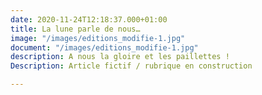 ```yaml
---
date: 2020-11-24T12:18:37.000+01:00
title: La lune parle de nous…
image: "/images/editions_modifie-1.jpg"
document: "/images/editions_modifie-1.jpg"
description: A nous la gloire et les paillettes !
Description: Article fictif / rubrique en construction

---
```

